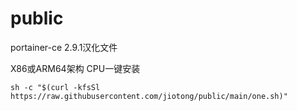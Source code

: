 # public
portainer-ce 2.9.1汉化文件

X86或ARM64架构 CPU一键安装

```
sh -c "$(curl -kfsSl https://raw.githubusercontent.com/jiotong/public/main/one.sh)"
```
